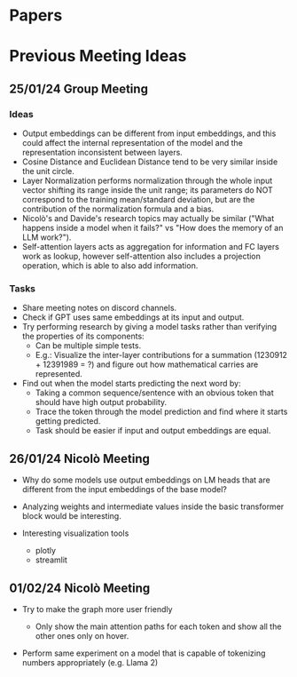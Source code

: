 # Papers

# Previous Meeting Ideas

## 25/01/24 Group Meeting

### Ideas

- Output embeddings can be different from input embeddings, and this could affect the internal representation of the model and the representation inconsistent between layers.
- Cosine Distance and Euclidean Distance tend to be very similar inside the unit circle.
- Layer Normalization performs normalization through the whole input vector shifting its range inside the unit range; its parameters do NOT correspond to the training mean/standard deviation, but are the contribution of the normalization formula and a bias.
- Nicolò's and Davide's research topics may actually be similar ("What happens inside a model when it fails?" vs "How does the memory of an LLM work?").
- Self-attention layers acts as aggregation for information and FC layers work as lookup, however self-attention also includes a projection operation, which is able to also add information.

### Tasks

- Share meeting notes on discord channels.
- Check if GPT uses same embeddings at its input and output.
- Try performing research by giving a model tasks rather than verifying the properties of its components:
    - Can be multiple simple tests.
    - E.g.: Visualize the inter-layer contributions for a summation (1230912 + 12391989 = ?) and figure out how mathematical carries are represented.
- Find out when the model starts predicting the next word by:
    - Taking a common sequence/sentence with an obvious token that should have high output probability.
    - Trace the token through the model prediction and find where it starts getting predicted.
    - Task should be easier if input and output embeddings are equal.

## 26/01/24 Nicolò Meeting

- Why do some models use output embeddings on LM heads that are different from the input embeddings of the base model?
- Analyzing weights and intermediate values inside the basic transformer block would be interesting.

- Interesting visualization tools
    - plotly 
    - streamlit

## 01/02/24 Nicolò Meeting

- Try to make the graph more user friendly
    - Only show the main attention paths for each token and show all the other ones only on hover.

- Perform same experiment on a model that is capable of tokenizing numbers appropriately (e.g. Llama 2)